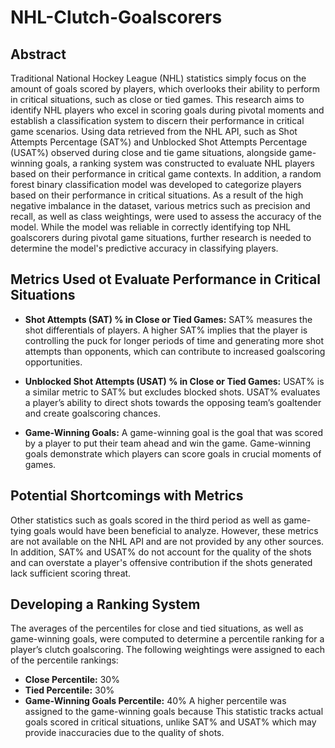 # NHL-Clutch-Goalscorers

## Abstract
Traditional National Hockey League (NHL) statistics simply focus on the amount of goals scored by players, which overlooks their ability to perform in critical situations, such as close or tied games. This research aims to identify NHL players who excel in scoring goals during pivotal moments and establish a classification system to discern their performance in critical game scenarios. Using data retrieved from the NHL API, such as Shot Attempts Percentage (SAT%) and Unblocked Shot Attempts Percentage (USAT%) observed during close and tie game situations, alongside game-winning goals, a ranking system was constructed to evaluate NHL players based on their performance in critical game contexts. In addition, a random forest binary classification model was developed to categorize players based on their performance in critical situations. As a result of the high negative imbalance in the dataset, various metrics such as precision and recall, as well as class weightings, were used to assess the accuracy of the model. While the model was reliable in correctly identifying top NHL goalscorers during pivotal game situations, further research is needed to determine the model's predictive accuracy in classifying players.

## Metrics Used ot Evaluate Performance in Critical Situations
- **Shot Attempts (SAT) % in Close or Tied Games:** SAT% measures the shot differentials of players. A higher SAT% implies that the player is controlling the puck for longer periods of time and generating more shot attempts than opponents, which can contribute to increased goalscoring opportunities.

- **Unblocked Shot Attempts (USAT) % in Close or Tied Games:** USAT% is a similar metric to SAT% but excludes blocked shots. USAT% evaluates a player’s ability to direct shots towards the opposing team’s goaltender and create goalscoring chances.

- **Game-Winning Goals:** A game-winning goal is the goal that was scored by a player to put their team ahead and win the game.  Game-winning goals demonstrate which players can score goals in crucial moments of games.

## Potential Shortcomings with Metrics
Other statistics such as goals scored in the third period as well as game-tying goals would have been beneficial to analyze. However, these metrics are not available on the NHL API and are not provided by any other sources. In addition, SAT% and USAT% do not account for the quality of the shots and can overstate a player's offensive contribution if the shots generated lack sufficient scoring threat. 

## Developing a Ranking System
The averages of the percentiles for close and tied situations, as well as game-winning goals, were computed to determine a percentile ranking for a player’s clutch goalscoring. The following weightings were assigned to each of the percentile rankings:
- **Close Percentile:** 30%
- **Tied Percentile:** 30%
- **Game-Winning Goals Percentile:** 40%
A higher percentile was assigned to the game-winning goals because This statistic tracks actual goals scored in critical situations, unlike SAT% and USAT% which may provide inaccuracies due to the quality of shots.

